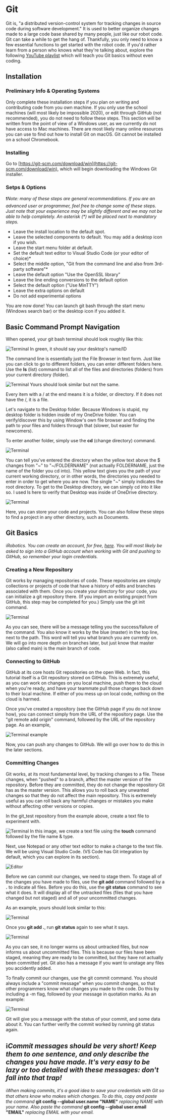 # Git

Git is, "a distributed version-control system for tracking changes in source code during software development." It is used to better organize changes made to a large code base shared by many people, just like our robot code.
Git can take a while to get the hang of. Thankfully, you only need to know a few essential functions to get started with the robot code. If you'd rather learn from a person who knows what they're talking about, explore the following [YouTube playlist](https://www.youtube.com/playlist?list=PLRqwX-V7Uu6ZF9C0YMKuns9sLDzK6zoiV) which will teach you Git basics without even coding.

## Installation

### Preliminary Info & Operating Systems
Only complete these installation steps if you plan on writing and contributing code from you own machine. If you only use the school machines (will most likely be impossible 2020), or edit through GitHub (not recommended), you do not need to follow these steps.
This section will be written from the point of view of a Windows user, as we currently do not have access to Mac machines. There are most likely many online resources you can use to find out how to install Git on macOS. Git cannot be installed on a school Chromebook.

### Installing
Go to [https://git-scm.com/download/win](https://git-scm.com/download/win), which will begin downloading the Windows Git installer.

### Setps & Options
:exclamation:*Note: many of these steps are general recommendations. If you are an advanced user or programmer, feel free to change some of these steps. Just note that your experience may be slightly different and we may not be able to help completely. An asterisk (\*) will be placed next to mandatory steps.*

- Leave the install location to the default spot.
- Leave the selected components to default. You may add a desktop icon if you wish.
- Leave the start menu folder at default.
- Set the default text editor to Visual Studio Code (or your editor of choice)*
- Select the middle option, "Git from the command line and also from 3rd-party software"*
- Leave the default option "Use the OpenSSL library"
- Leave the line ending conversions to the default option
- Select the default option ("Use MinTTY")
- Leave the extra options on default
- Do not add experimental options

You are now done! You can launch git bash through the start menu (Windows search bar) or the desktop icon if you added it.

## Basic Command Prompt Navigation

When opened, your git bash terminal should look roughly like this:

![Terminal](../images/git1.png)
In green, it should say your desktop's name/ID

The command line is essentially just the File Browser in text form. Just like you can click to go to different folders, you can enter different folders here. Use the **ls** (list) command to list all of the files and directories (folders) from your current directory (folder).

![Terminal](../images/git2.png)
Yours should look similar but not the same.

Every item with a / at the end means it is a folder, or directory. If it does not have the /, it is a file.

Let's navigate to the Desktop folder. Because Windows is stupid, my desktop folder is hidden inside of my OneDrive folder. You can verify/discover this by using Window's own file browser and finding the path to your files and folders through that (slower, but easier for newcomers).

To enter another folder, simply use the **cd** (change directory) command.

![Terminal](../images/git3.png)

You can tell you've entered the directory when the yellow text above the $ changes from "~" to "~/FOLDERNAME" (not actually FOLDERNAME, just the name of the folder you cd into). This yellow text gives you the path of your current working directory, or in other words, the directories you needed to enter in order to get where you are now. The single "~" simply indicates the root directory.
To get to the Desktop directory, we can simply cd into it like so. I used ls here to verify that Desktop was inside of OneDrive directory.

![Terminal](../images/git4.png)

Here, you can store your code and projects. You can also follow these steps to find a project in any other directory, such as Documents.

## Git Basics

:information_source:*Robotics. You can create an account, for free, [here](https://github.com/). You will most likely be asked to sign into a GitHub account when working with Git and pushing to GitHub, so remember your login credentials.*

### Creating a New Repository

Git works by managing repositories of code. These repositories are simply collections or projects of code that have a history of edits and branches associated with them.
Once you create your directory for your code, you can initialize a git repository there. (If you import an existing project from GitHub, this step may be completed for you.) Simply use the git init command.

![Terminal](../images/git5.png)

As you can see, there will be a message telling you the success/failure of the command. You also know it works by the blue (master) in the top line, next to the path. This word will tell you what branch you are currently on. We will go into more depth on branches later, but just know that master (also called main) is the main branch of code.

### Connecting to GitHub

GitHub at its core hosts Git repositories on the open Web. In fact, this tutorial itself is a Git repository stored on GitHub. This is extremely useful, as you can work on changes on you local machine, push them to the cloud when you're ready, and have your teammate pull those changes back down to their local machine. If either of you mess up on local code, nothing on the cloud is harmed.

Once you've created a repository (see the GitHub page if you do not know how), you can connect simply from the URL of the repository page. Use the "git remote add origin" command, followed by the URL of the repository page. As an example,

![Terminal example](../images/git6.png)

Now, you can push any changes to GitHub. We will go over how to do this in the later sections.

### Committing Changes

Git works, at its most fundamental level, by tracking changes to a file. These changes, when "pushed" to a branch, affect the master version of the repository. Before they are committed, they do not change the repository Git has as the master version. This allows you to roll back any unwanted changes so that they do not affect the main repository. This is extremely useful as you can roll back any harmful changes or mistakes you make without affecting other versions or copies.

In the git_test repository from the example above, create a text file to experiment with.

![Terminal](../images/git7.png)
In this image, we create a text file using the **touch** command followed by the file name & type.

Next, use Notepad or any other text editor to make a change to the text file. We will be using Visual Studio Code. (VS Code has Git integration by default, which you can explore in its section).

![Editor](../images/git8.png)

Before we can commit our changes, we need to stage them. To stage all of the changes you have made to files, use the **git add** command followed by a **.** to indicate all files. 
Before you do this, use the **git status** command to see what it does. It will display all of the untracked files (files that you have changed but not staged) and all of your uncommitted changes. 

As an example, yours should look similar to this:

![Terminal](../images/git9.png)

Once you **git add .**, run **git status** again to see what it says.

![Terminal](../images/git10.png)

As you can see, it no longer warns us about untracked files, but now informs us about uncommitted files. This is because our files have been staged, meaning they are ready to be committed, but they have not actually been committed yet. Git also has a message if you want to unstage any files you accidently added.

To finally commit our changes, use the git commit command. You should always include a "commit message" when you commit changes, so that other programmers know what changes you made to the code. Do this by including a -m flag, followed by your message in quotation marks. As an example:

![Terminal](../images/git11.png)

Git will give you a message with the status of your commit, and some data about it. You can further verify the commit worked by running git status again.

:information_source:*Commit messages should be very short! Keep them to one sentence, and only describe the changes you have made. It's very easy to be lazy or too detailed with these messages: don't fall into that trap!*
------
:information_source:*When making commits, it's a good idea to save your credentials with Git so that others know who makes which changes. To do this, copy and paste the command*
**git config --global user.name "NAME"**
*replacing NAME with your name. Also paste the command*
**git config --global user.email "EMAIL"**
*replacing EMAIL with your email.*